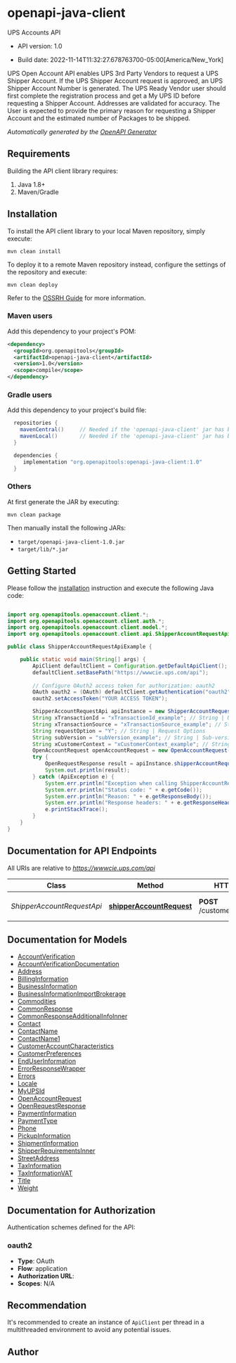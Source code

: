 # openapi-java-client

UPS Accounts API

- API version: 1.0

- Build date: 2022-11-14T11:32:27.678763700-05:00[America/New_York]

UPS Open Account API enables UPS 3rd Party Vendors to request a UPS Shipper Account. If the UPS Shipper Account request is approved, an UPS Shipper Account Number is generated. The UPS Ready Vendor user should first complete the registration process and get a My UPS ID before requesting a Shipper Account. Addresses are validated for accuracy. The User is expected to provide the primary reason for requesting a Shipper Account and the estimated number of Packages to be shipped.


*Automatically generated by the [OpenAPI Generator](https://openapi-generator.tech)*

## Requirements

Building the API client library requires:

1. Java 1.8+
2. Maven/Gradle

## Installation

To install the API client library to your local Maven repository, simply execute:

```shell
mvn clean install
```

To deploy it to a remote Maven repository instead, configure the settings of the repository and execute:

```shell
mvn clean deploy
```

Refer to the [OSSRH Guide](http://central.sonatype.org/pages/ossrh-guide.html) for more information.

### Maven users

Add this dependency to your project's POM:

```xml
<dependency>
  <groupId>org.openapitools</groupId>
  <artifactId>openapi-java-client</artifactId>
  <version>1.0</version>
  <scope>compile</scope>
</dependency>
```

### Gradle users

Add this dependency to your project's build file:

```groovy
  repositories {
    mavenCentral()     // Needed if the 'openapi-java-client' jar has been published to maven central.
    mavenLocal()       // Needed if the 'openapi-java-client' jar has been published to the local maven repo.
  }

  dependencies {
     implementation "org.openapitools:openapi-java-client:1.0"
  }
```

### Others

At first generate the JAR by executing:

```shell
mvn clean package
```

Then manually install the following JARs:

- `target/openapi-java-client-1.0.jar`
- `target/lib/*.jar`

## Getting Started

Please follow the [installation](#installation) instruction and execute the following Java code:

```java

import org.openapitools.openaccount.client.*;
import org.openapitools.openaccount.client.auth.*;
import org.openapitools.openaccount.client.model.*;
import org.openapitools.openaccount.client.api.ShipperAccountRequestApi;

public class ShipperAccountRequestApiExample {

    public static void main(String[] args) {
        ApiClient defaultClient = Configuration.getDefaultApiClient();
        defaultClient.setBasePath("https://wwwcie.ups.com/api");
        
        // Configure OAuth2 access token for authorization: oauth2
        OAuth oauth2 = (OAuth) defaultClient.getAuthentication("oauth2");
        oauth2.setAccessToken("YOUR ACCESS TOKEN");

        ShipperAccountRequestApi apiInstance = new ShipperAccountRequestApi(defaultClient);
        String xTransactionId = "xTransactionId_example"; // String | Unique Transaction Id
        String xTransactionSource = "xTransactionSource_example"; // String | Transaction Origin Source
        String requestOption = "Y"; // String | Request Options
        String subVersion = "subVersion_example"; // String | Sub-version Number if any
        String xCustomerContext = "xCustomerContext_example"; // String | Customer Context if any
        OpenAccountRequest openAccountRequest = new OpenAccountRequest(); // OpenAccountRequest | Generate sample code for popular API requests by selecting an example below. To view a full sample request and response, first click \"Authorize\" and enter your application credentials, then populate the required parameters above and click \"Try it out\".
        try {
            OpenRequestResponse result = apiInstance.shipperAccountRequest(xTransactionId, xTransactionSource, requestOption, subVersion, xCustomerContext, openAccountRequest);
            System.out.println(result);
        } catch (ApiException e) {
            System.err.println("Exception when calling ShipperAccountRequestApi#shipperAccountRequest");
            System.err.println("Status code: " + e.getCode());
            System.err.println("Reason: " + e.getResponseBody());
            System.err.println("Response headers: " + e.getResponseHeaders());
            e.printStackTrace();
        }
    }
}

```

## Documentation for API Endpoints

All URIs are relative to *https://wwwcie.ups.com/api*

Class | Method | HTTP request | Description
------------ | ------------- | ------------- | -------------
*ShipperAccountRequestApi* | [**shipperAccountRequest**](docs/ShipperAccountRequestApi.md#shipperAccountRequest) | **POST** /customers/v1/account | Request Shipper Accounts


## Documentation for Models

 - [AccountVerification](docs/AccountVerification.md)
 - [AccountVerificationDocumentation](docs/AccountVerificationDocumentation.md)
 - [Address](docs/Address.md)
 - [BillingInformation](docs/BillingInformation.md)
 - [BusinessInformation](docs/BusinessInformation.md)
 - [BusinessInformationImportBrokerage](docs/BusinessInformationImportBrokerage.md)
 - [Commodities](docs/Commodities.md)
 - [CommonResponse](docs/CommonResponse.md)
 - [CommonResponseAdditionalInfoInner](docs/CommonResponseAdditionalInfoInner.md)
 - [Contact](docs/Contact.md)
 - [ContactName](docs/ContactName.md)
 - [ContactName1](docs/ContactName1.md)
 - [CustomerAccountCharacteristics](docs/CustomerAccountCharacteristics.md)
 - [CustomerPreferences](docs/CustomerPreferences.md)
 - [EndUserInformation](docs/EndUserInformation.md)
 - [ErrorResponseWrapper](docs/ErrorResponseWrapper.md)
 - [Errors](docs/Errors.md)
 - [Locale](docs/Locale.md)
 - [MyUPSId](docs/MyUPSId.md)
 - [OpenAccountRequest](docs/OpenAccountRequest.md)
 - [OpenRequestResponse](docs/OpenRequestResponse.md)
 - [PaymentInformation](docs/PaymentInformation.md)
 - [PaymentType](docs/PaymentType.md)
 - [Phone](docs/Phone.md)
 - [PickupInformation](docs/PickupInformation.md)
 - [ShipmentInformation](docs/ShipmentInformation.md)
 - [ShipperRequirementsInner](docs/ShipperRequirementsInner.md)
 - [StreetAddress](docs/StreetAddress.md)
 - [TaxInformation](docs/TaxInformation.md)
 - [TaxInformationVAT](docs/TaxInformationVAT.md)
 - [Title](docs/Title.md)
 - [Weight](docs/Weight.md)


## Documentation for Authorization

Authentication schemes defined for the API:
### oauth2


- **Type**: OAuth
- **Flow**: application
- **Authorization URL**: 
- **Scopes**: N/A


## Recommendation

It's recommended to create an instance of `ApiClient` per thread in a multithreaded environment to avoid any potential issues.

## Author



